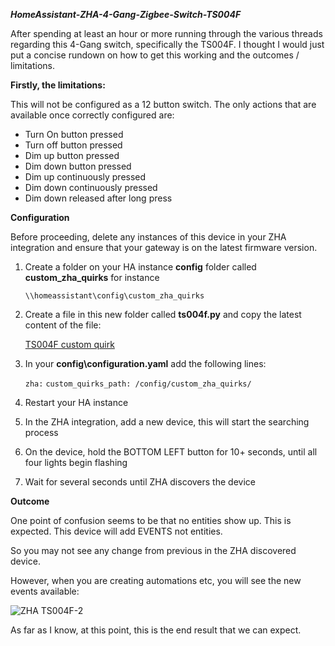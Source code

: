 ***HomeAssistant-ZHA-4-Gang-Zigbee-Switch-TS004F***

After spending at least an hour or more running through the various threads regarding this 4-Gang switch, specifically the TS004F. I thought I would just put a concise rundown on how to get this working and the outcomes / limitations.

**Firstly, the limitations:**

This will not be configured as a 12 button switch. The only actions that are available once correctly configured are:

- Turn On button pressed
- Turn off button pressed
- Dim up button pressed
- Dim down button pressed
- Dim up continuously pressed
- Dim down continuously pressed
- Dim down released after long press

**Configuration**

Before proceeding, delete any instances of this device in your ZHA integration and ensure that your gateway is on the latest firmware version.

1.  Create a folder on your HA instance **config** folder called **custom_zha_quirks** for instance

    `\\homeassistant\config\custom_zha_quirks`

2. Create a file in this new folder called **ts004f.py** and copy the latest content of the file:

    [TS004F custom quirk](https://github.com/zigpy/zha-device-handlers/pull/969/files)

3. In your **config\configuration.yaml** add the following lines:

    `zha:`
        `custom_quirks_path: /config/custom_zha_quirks/`

4. Restart your HA instance

5. In the ZHA integration, add a new device, this will start the searching process

6. On the device, hold the BOTTOM LEFT button for 10+ seconds, until all four lights begin flashing

7. Wait for several seconds until ZHA discovers the device

**Outcome**

One point of confusion seems to be that no entities show up. This is expected. This device will add EVENTS not entities.

So you may not see any change from previous in the ZHA discovered device.

However, when you are creating automations etc, you will see the new events available:

![ZHA TS004F-2](https://user-images.githubusercontent.com/4596455/128861272-58308365-a5c7-410a-96be-7c82b0a96190.png)

As far as I know, at this point, this is the end result that we can expect.

